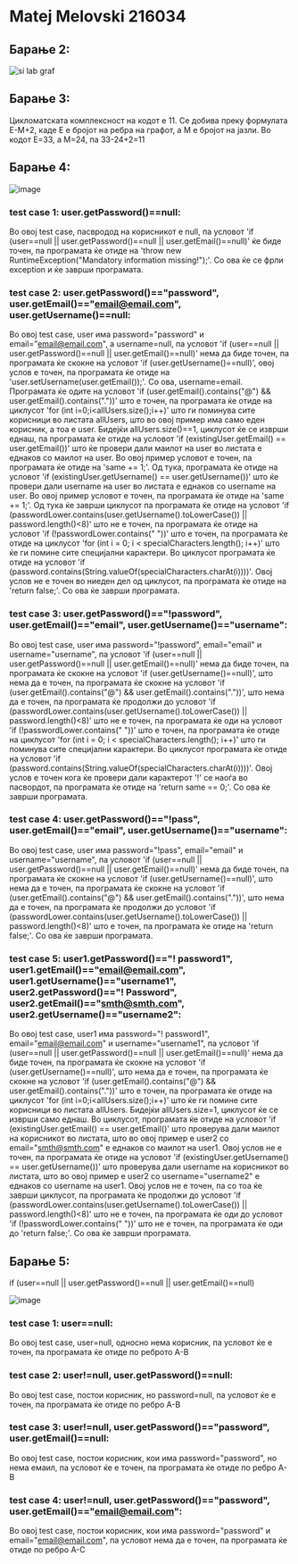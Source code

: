 # Matej Melovski 216034

## Барање 2:

![si lab graf](https://github.com/MatejMelovski/SI_2023_lab2_216034/assets/109023516/37eaa514-c5dd-4da1-a33f-ee09f06c2a35)

## Барање 3:
Цикломатската комплексност на кодот е 11. Се добива преку формулата E-M+2, каде Е е бројот на ребра на графот, а М е бројот на јазли. Во кодот Е=33, а М=24, па 33-24+2=11

## Барање 4:
![image](https://github.com/MatejMelovski/SI_2023_lab2_216034/assets/109023516/e61bd870-94be-42c2-8ad5-0fc615a3ee1c)
### test case 1: user.getPassword()==null:
Во овој test case, пасвродод на корисникот е null, па условот 'if (user==null || user.getPassword()==null || user.getEmail()==null)' ќе биде точен, па програмата ќе отиде на 'throw new RuntimeException("Mandatory information missing!");'. Со ова ќе се фрли exception и ќе заврши програмата.

### test case 2: user.getPassword()=="password", user.getEmail()=="email@email.com", user.getUsername()==null:
Во овој test case, user има password="password" и email="email@email.com", а username=null, па условот 'if (user==null || user.getPassword()==null || user.getEmail()==null)' нема да биде точен, па програмата ќе скокне на условот 'if (user.getUsername()==null)', овој услов е точен, па програмата ќе отиде на 'user.setUsername(user.getEmail());'. Со ова, username=email. Програмата ќе одите на условот 'if (user.getEmail().contains("@") && user.getEmail().contains("."))' што е точен, па програмата ќе отиде на циклусот 'for (int i=0;i<allUsers.size();i++)' што ги поминува сите корисници во листата allUsers, што во овој пример има само еден корисник, а тоа е user. Бидејќи allUsers.size()==1, циклусот ќе се изврши еднаш, па програмата ќе отиде на условот 'if (existingUser.getEmail() == user.getEmail())' што ќе провери дали маилот на user во листата е еднаков со маилот на user. Во овој пример условот е точен, па програмата ќе отиде на 'same += 1;'. Од тука, програмата ќе отиде на условот 'if (existingUser.getUsername() == user.getUsername())' што ќе провери дали username на user во листата е еднаков со username на user. Во овој пример условот е точен, па програмата ќе отиде на 'same += 1;'. Од тука ќе заврши циклусот па програмата ќе отиде на условот 'if (passwordLower.contains(user.getUsername().toLowerCase()) || password.length()<8)' што не е точен, па програмата ќе отиде на условот 'if (!passwordLower.contains(" "))' што е точен, па програмата ќе отиде на циклусот 'for (int i = 0; i < specialCharacters.length(); i++)' што ќе ги помине сите специјални карактери. Во циклусот програмата ќе отиде на условот 'if (password.contains(String.valueOf(specialCharacters.charAt(i))))'. Овој услов не е точен во ниеден дел од циклусот, па програмата ќе отиде на 'return false;'. Со ова ќе заврши програмата.

### test case 3: user.getPassword()=="!password", user.getEmail()=="email", user.getUsername()=="username":
Во овој test case, user има password="!password", email="email" и username="username", па условот 'if (user==null || user.getPassword()==null || user.getEmail()==null)' нема да биде точен, па програмата ќе скокне на условот 'if (user.getUsername()==null)', што нема да е точен, па програмата ќе скокне на условот 'if (user.getEmail().contains("@") && user.getEmail().contains("."))', што нема да е точен, па програмата ќе продолжи до условот 'if (passwordLower.contains(user.getUsername().toLowerCase()) || password.length()<8)' што не е точен, па програмата ќе оди на условот 'if (!passwordLower.contains(" "))' што е точен, па програмата ќе отиде на циклусот 'for (int i = 0; i < specialCharacters.length(); i++)' што ги поминува сите специјални карактери. Во циклусот програмата ќе отиде на условот 'if (password.contains(String.valueOf(specialCharacters.charAt(i))))'. Овој услов е точен кога ќе провери дали карактерот '!' се наоѓа во пасвордот, па програмата ќе отиде на 'return same == 0;'. Со ова ќе заврши програмата.

### test case 4: user.getPassword()=="!pass", user.getEmail()=="email", user.getUsername()=="username":
Во овој test case, user има password="!pass", email="email" и username="username", па условот 'if (user==null || user.getPassword()==null || user.getEmail()==null)' нема да биде точен, па програмата ќе скокне на условот 'if (user.getUsername()==null)', што нема да е точен, па програмата ќе скокне на условот 'if (user.getEmail().contains("@") && user.getEmail().contains("."))', што нема да е точен, па програмата ќе продолжи до условот 'if (passwordLower.contains(user.getUsername().toLowerCase()) || password.length()<8)' што е точен, па програмата ќе отиде на 'return false;'. Со ова ќе заврши програмата.

### test case 5: user1.getPassword()=="! password1", user1.getEmail()=="email@email.com", user1.getUsername()=="username1", user2.getPassword()=="! Password", user2.getEmail()=="smth@smth.com", user2.getUsername()=="username2":
Во овој test case, user1 има password="! password1", email="email@email.com" и username="username1", па условот 'if (user==null || user.getPassword()==null || user.getEmail()==null)' нема да биде точен, па програмата ќе скокне на условот 'if (user.getUsername()==null)', што нема да е точен, па програмата ќе скокне на условот 'if (user.getEmail().contains("@") && user.getEmail().contains("."))' што е точен, па програмата ќе отиде на циклусот 'for (int i=0;i<allUsers.size();i++)' што ќе ги помине сите корисници во листата allUsers. Бидејќи allUsers.size=1, циклусот ќе се изврши само еднаш. Во циклусот, програмата ќе отиде на условот 'if (existingUser.getEmail() == user.getEmail()' што проверува дали маилот на корисникот во листата, што во овој пример е user2 со email="smth@smth.com" е еднаков со маилот на user1. Овој услов не е точен, па програмата ќе отиде на условот 'if (existingUser.getUsername() == user.getUsername())' што проверува дали username на корисникот во листата, што во овој пример е user2 со username="username2" е еднаков со username на user1. Овој услов не е точен, па со тоа ќе заврши циклусот, па програмата ќе продолжи до условот 'if (passwordLower.contains(user.getUsername().toLowerCase()) || password.length()<8)' што не е точен, па програмата ќе оди до условот 'if (!passwordLower.contains(" "))' што не е точен, па програмата ќе оди до 'return false;'. Со ова ќе заврши програмата.

## Барање 5: 
if (user==null || user.getPassword()==null || user.getEmail()==null)

![image](https://github.com/MatejMelovski/SI_2023_lab2_216034/assets/109023516/1e3b2ba5-2a2f-4090-8086-fc09fd044f99)
### test case 1: user==null:
Во овој test case, user=null, односно нема корисник, па условот ќе е точен, па програмата ќе отиде по реброто A-B

### test case 2: user!=null, user.getPassword()==null:
Во овој test case, постои корисник, но password=null, па условот ќе е точен, па програмата ќе отиде по ребро A-B

### test case 3: user!=null, user.getPassword()=="password", user.getEmail()==null:
Во овој test case, постои корисник, кои има password="password", но нема емаил, па условот ќе е точен, па програмата ќе отиде по ребро A-B

### test case 4: user!=null, user.getPassword()=="password", user.getEmail()=="email@email.com":
Во овој test case, постои корисник, кои има password="password" и email="email@email.com", па условот нема да е точен, па програмата ќе отиде по ребро A-C
